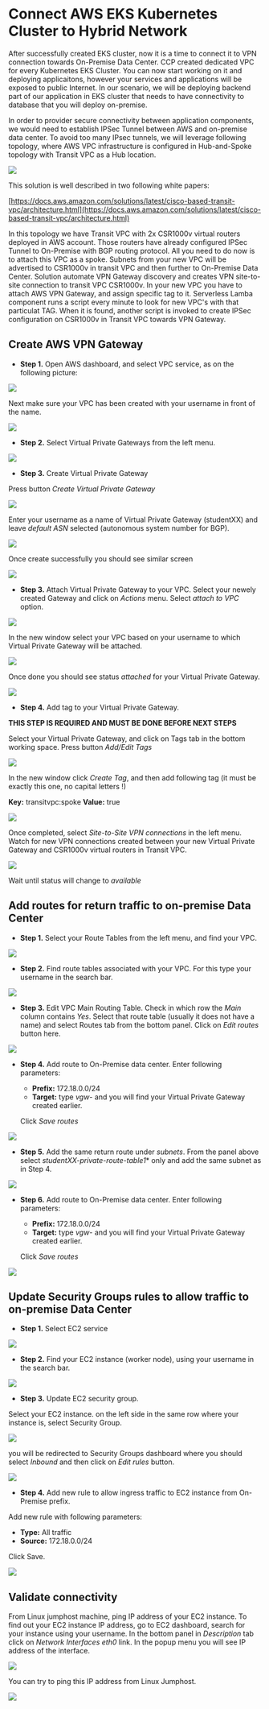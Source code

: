 # Connect AWS EKS Kubernetes Cluster to Hybrid Network

After successfully created EKS cluster, now it is a time to connect it to VPN connection towards On-Premise Data Center.
CCP created dedicated VPC for every Kubernetes EKS Cluster. You can now start working on it and deploying applicaitons, however your services and applications will be exposed to public Internet. In our scenario, we will be deploying backend part of our application in EKS cluster that needs to have connectivity to database that you will deploy on-premise.

In order to provider secure connectivity between application components, we would need to establish IPSec Tunnel between AWS and on-premise data center. To avoid too many IPsec tunnels, we will leverage following topology, where AWS VPC infrastructure is configured in Hub-and-Spoke topology with Transit VPC as a Hub location. 

<img src="https://raw.githubusercontent.com/pradeesi/HybridCloudApp/master/HybridCloudApp/Documentation/images/aws-transit-vpc-architecture.png">

This solution is well described in two following white papers:

[https://docs.aws.amazon.com/solutions/latest/cisco-based-transit-vpc/architecture.html](https://docs.aws.amazon.com/solutions/latest/cisco-based-transit-vpc/architecture.html)

In this topology we have Transit VPC with 2x CSR1000v virtual routers deployed in AWS account. Those routers have already configured IPSec Tunnel to On-Premise with BGP routing protocol. All you need to do now is to attach this VPC as a spoke. Subnets from your new VPC will be advertised to CSR1000v in transit VPC and then further to On-Premise Data Center.
Solution automate VPN Gateway discovery and creates VPN site-to-site connection to transit VPC CSR1000v. In your new VPC you have to attach AWS VPN Gateway, and assign specific tag to it. Serverless Lamba component runs a script every minute to look for new VPC's with that particulat TAG. When it is found, another script is invoked to create IPSec configuration on CSR1000v in Transit VPC towards VPN Gateway.

## Create AWS VPN Gateway 

- **Step 1.** Open AWS dashboard, and select VPC service, as on the following picture:

<img src="https://raw.githubusercontent.com/pradeesi/HybridCloudApp/master/HybridCloudApp/Documentation/images/aws-vpc-enter.png">

Next make sure your VPC has been created with your username in front of the name.

<img src="https://raw.githubusercontent.com/pradeesi/HybridCloudApp/master/HybridCloudApp/Documentation/images/aws-vpc-find.png">

- **Step 2.** Select Virtual Private Gateways from the left menu.

<img src="https://raw.githubusercontent.com/pradeesi/HybridCloudApp/master/HybridCloudApp/Documentation/images/aws-vpc-vgw-enter.png">

- **Step 3.** Create Virtual Private Gateway

Press button *Create Virtual Private Gateway*

<img src="https://raw.githubusercontent.com/pradeesi/HybridCloudApp/master/HybridCloudApp/Documentation/images/aws-vgw-create.png">

Enter your username as a name of Virtual Private Gateway (studentXX) and leave *default ASN* selected (autonomous system number for BGP).

<img src="https://raw.githubusercontent.com/pradeesi/HybridCloudApp/master/HybridCloudApp/Documentation/images/aws-vgw-creating.png">

Once create successfully you should see similar screen

<img src="https://raw.githubusercontent.com/pradeesi/HybridCloudApp/master/HybridCloudApp/Documentation/images/aws-vgw-created.png">

- **Step 3.** Attach Virtual Private Gateway to your VPC. Select your newely created Gateway and click on *Actions* menu. Select *attach to VPC* option.

<img src="https://raw.githubusercontent.com/pradeesi/HybridCloudApp/master/HybridCloudApp/Documentation/images/aws-vgw-attaching.png">

In the new window select your VPC based on your username to which Virtual Private Gateway will be attached.

<img src="https://raw.githubusercontent.com/pradeesi/HybridCloudApp/master/HybridCloudApp/Documentation/images/aws-vgw-attaching-to-vpc.png">

Once done you should see status *attached* for your Virtual Private Gateway.

<img src="https://raw.githubusercontent.com/pradeesi/HybridCloudApp/master/HybridCloudApp/Documentation/images/aws-vgw-attached.png">

- **Step 4.** Add tag to your Virtual Private Gateway. 

**THIS STEP IS REQUIRED AND MUST BE DONE BEFORE NEXT STEPS**

Select your Virtual Private Gateway, and click on Tags tab in the bottom working space. Press button *Add/Edit Tags*

<img src="https://raw.githubusercontent.com/pradeesi/HybridCloudApp/master/HybridCloudApp/Documentation/images/aws-vgw-enter-tag.png">

In the new window click *Create Tag*, and then add following tag (it must be exactly this one, no capital letters !)

  **Key:** transitvpc:spoke
  **Value:** true

<img src="https://raw.githubusercontent.com/pradeesi/HybridCloudApp/master/HybridCloudApp/Documentation/images/aws-vpn-pending.png">

Once completed, select *Site-to-Site VPN connections* in the left menu.
Watch for new VPN connections  created between your new Virtual Private Gateway and CSR1000v virtual routers in Transit VPC.

<img src="https://raw.githubusercontent.com/pradeesi/HybridCloudApp/master/HybridCloudApp/Documentation/images/aws-vgw-add-tag.png">

Wait until status will change to *available*

## Add routes for return traffic to on-premise Data Center

- **Step 1.** Select your Route Tables from the left menu, and find your VPC.

<img src="https://raw.githubusercontent.com/pradeesi/HybridCloudApp/master/HybridCloudApp/Documentation/images/aws-vpc-rt-find.png">

- **Step 2.** Find route tables associated with your VPC. For this type your username in the search bar.

<img src="https://raw.githubusercontent.com/pradeesi/HybridCloudApp/master/HybridCloudApp/Documentation/images/aws-vpc-rt-search.png">

- **Step 3.** Edit VPC Main Routing Table. Check in which row the *Main* column contains *Yes*. Select that route table (usually it does not have a name) and select Routes tab from the bottom panel. Click on *Edit routes* button here.

<img src="https://raw.githubusercontent.com/pradeesi/HybridCloudApp/master/HybridCloudApp/Documentation/images/aws-vpc-rt-edit-route.png">

- **Step 4.** Add route to On-Premise data center. Enter following parameters:

  - **Prefix:** 172.18.0.0/24
  - **Target:** type *vgw-* and you will find your Virtual Private Gateway created earlier.

  Click *Save routes*

<img src="https://raw.githubusercontent.com/pradeesi/HybridCloudApp/master/HybridCloudApp/Documentation/images/aws-vpc-subnet-add-route.png">

- **Step 5.** Add the same return route under *subnets*. From the panel above select *studentXX-private-route-table1** only and add the same subnet as in Step 4.

<img src="https://raw.githubusercontent.com/pradeesi/HybridCloudApp/master/HybridCloudApp/Documentation/images/aws-vpc-rt-subnet-edit.png">

- **Step 6.** Add route to On-Premise data center. Enter following parameters:

  - **Prefix:** 172.18.0.0/24
  - **Target:** type *vgw-* and you will find your Virtual Private Gateway created earlier.

  Click *Save routes*

<img src="https://raw.githubusercontent.com/pradeesi/HybridCloudApp/master/HybridCloudApp/Documentation/images/aws-vpc-subnet-add-route.png">

## Update Security Groups rules to allow traffic to on-premise Data Center

- **Step 1.** Select EC2 service

<img src="https://raw.githubusercontent.com/pradeesi/HybridCloudApp/master/HybridCloudApp/Documentation/images/aws-ec2-enter.png">

- **Step 2.** Find your EC2 instance (worker node), using your username in the search bar.

<img src="https://raw.githubusercontent.com/pradeesi/HybridCloudApp/master/HybridCloudApp/Documentation/images/aws-ec2-find.png">

- **Step 3.** Update EC2 security group.

Select your EC2 instance. on the left side in the same row where your instance is, select Security Group. 

<img src="https://raw.githubusercontent.com/pradeesi/HybridCloudApp/master/HybridCloudApp/Documentation/images/aws-ec2-find-sg.png">

you will be redirected to Security Groups dashboard where you should select *Inbound* and then click on *Edit rules* button.

<img src="https://raw.githubusercontent.com/pradeesi/HybridCloudApp/master/HybridCloudApp/Documentation/images/aws-sg-enter.png">

- **Step 4.** Add new rule to allow ingress traffic to EC2 instance from On-Premise prefix.

Add new rule with following parameters:

  - **Type:** All traffic
  - **Source:** 172.18.0.0/24

Click Save.

<img src="https://raw.githubusercontent.com/pradeesi/HybridCloudApp/master/HybridCloudApp/Documentation/images/aws-sg-add-rule-prefix.png">

## Validate connectivity

From Linux jumphost machine, ping IP address of your EC2 instance. 
To find out your EC2 instance IP address, go to EC2 dashboard, search for your instance using your username. In the bottom panel in *Description* tab click on *Network Interfaces eth0* link. In the popup menu you will see IP address of the interface. 

<img src="https://raw.githubusercontent.com/pradeesi/HybridCloudApp/master/HybridCloudApp/Documentation/images/aws-ec2-eth0-ip.png">

You can try to ping this IP address from Linux Jumphost. 

<img src="https://raw.githubusercontent.com/pradeesi/HybridCloudApp/master/HybridCloudApp/Documentation/images/linux-vpn-validation.png">